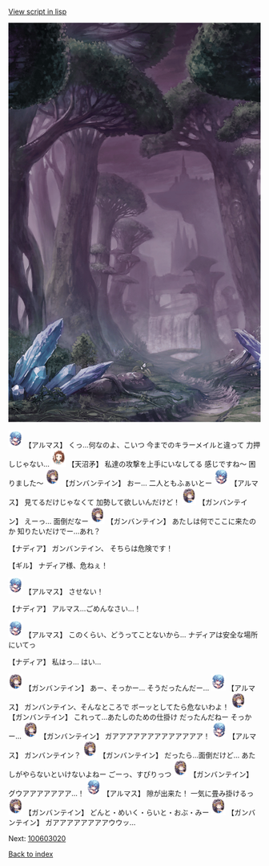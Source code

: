[View script in lisp](../scripts/100603013.txt)

![forest_totaleclipse.png](../images/backgrounds/forest_totaleclipse.png)

<img src="../images/units/3103811.png" alt="3103811.png" height="34"/>
【アルマス】
くっ…何なのよ、こいつ
今までのキラーメイルと違って
力押しじゃない…

<img src="../images/units/3300411.png" alt="3300411.png" height="34"/>
【天沼矛】
私達の攻撃を上手にいなしてる
感じですね～
困りました～

<img src="../images/units/3600211.png" alt="3600211.png" height="34"/>
【ガンバンテイン】
おー…
二人ともふぁいとー

<img src="../images/units/3103811.png" alt="3103811.png" height="34"/>
【アルマス】
見てるだけじゃなくて
加勢して欲しいんだけど！

<img src="../images/units/3600211.png" alt="3600211.png" height="34"/>
【ガンバンテイン】
えーっ…
面倒だなー

<img src="../images/units/3600211.png" alt="3600211.png" height="34"/>
【ガンバンテイン】
あたしは何でここに来たのか
知りたいだけでー…あれ？

【ナディア】
ガンバンテイン、
そちらは危険です！

【ギル】
ナディア様、危ねぇ！

<img src="../images/units/3103811.png" alt="3103811.png" height="34"/>
【アルマス】
させない！

【ナディア】
アルマス…ごめんなさい…！

<img src="../images/units/3103811.png" alt="3103811.png" height="34"/>
【アルマス】
このくらい、どうってことないから…
ナディアは安全な場所にいてっ

【ナディア】
私はっ…
はい…

<img src="../images/units/3600211.png" alt="3600211.png" height="34"/>
【ガンバンテイン】
あー、そっかー…
そうだったんだー…

<img src="../images/units/3103811.png" alt="3103811.png" height="34"/>
【アルマス】
ガンバンテイン、そんなところで
ボーッとしてたら危ないわよ！

<img src="../images/units/3600211.png" alt="3600211.png" height="34"/>
【ガンバンテイン】
これって…あたしのための仕掛け
だったんだねー
そっかー…

<img src="../images/units/3600211.png" alt="3600211.png" height="34"/>
【ガンバンテイン】
ガアアアアアアアアアアアアア！

<img src="../images/units/3103811.png" alt="3103811.png" height="34"/>
【アルマス】
ガンバンテイン？

<img src="../images/units/3600211.png" alt="3600211.png" height="34"/>
【ガンバンテイン】
だったら…面倒だけど…
あたしがやらないといけないよねー
ごーっ、すぴりっつ

<img src="../images/units/3600211.png" alt="3600211.png" height="34"/>
【ガンバンテイン】
グウアアアアアアア…！

<img src="../images/units/3103811.png" alt="3103811.png" height="34"/>
【アルマス】
隙が出来た！
一気に畳み掛けるっ

<img src="../images/units/3600211.png" alt="3600211.png" height="34"/>
【ガンバンテイン】
どんと・めいく・らいと・おぶ・みー

<img src="../images/units/3600211.png" alt="3600211.png" height="34"/>
【ガンバンテイン】
ガアアアアアアアアウウッ…

Next: [100603020](100603020.md)

[Back to index](index.md)
